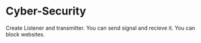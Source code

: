 # Cyber-Security
Create Listener and transmitter. You can send signal and recieve it.
You can block websites.
